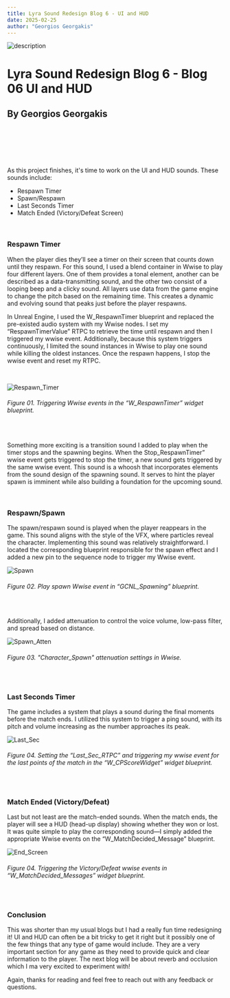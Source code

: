 ```yaml
---
title: Lyra Sound Redesign Blog 6 - UI and HUD
date: 2025-02-25
author: "Georgios Georgakis"
---
```





![description](/blogImages/Blog06_UI_and_HUD.png)

# Lyra Sound Redesign Blog 6 - Blog 06 UI and HUD

## By Georgios Georgakis



&nbsp;&nbsp;&nbsp;

&nbsp;&nbsp;&nbsp;

&nbsp;&nbsp;&nbsp;


As this project finishes, it's time to work on the UI and HUD sounds. These sounds include:

- Respawn Timer
- Spawn/Respawn
- Last Seconds Timer
- Match Ended (Victory/Defeat Screen)

&nbsp;&nbsp;&nbsp;

### Respawn Timer

When the player dies they’ll see a timer on their screen that counts down until they respawn. For this sound, I used a blend container in Wwise to play four different layers. One of them provides a tonal element, another can be described as a data-transmitting sound, and the other two consist of a looping beep and a clicky sound. All layers use data from the game engine to change the pitch based on the remaining time. This creates a dynamic and evolving sound that peaks just before the player respawns.


In Unreal Engine, I used the W_RespawnTimer blueprint and replaced the pre-existed audio system with my Wwise nodes. I set my “RespawnTimerValue” RTPC to retrieve the time until respawn and then I triggered my wwise event. Additionally, because this system triggers continuously, I limited the sound instances in Wwise to play one sound while killing the oldest instances. Once the respawn happens, I stop the wwise event and reset my RTPC.

&nbsp;&nbsp;&nbsp;

![Respawn_Timer](/blogImages/BL06_Respawn_Timer.png)
###### Figure 01. Triggering Wwise events in the “W_RespawnTimer” widget blueprint.

&nbsp;&nbsp;&nbsp;
&nbsp;&nbsp;&nbsp;

Something more exciting is a transition sound I added to play when the timer stops and the spawning begins. When the Stop_RespawnTimer” wwise event gets triggered to stop the timer, a new sound gets triggered by the same wwise event. This sound is a whoosh that incorporates elements from the sound design of the spawning sound. It serves to hint the player spawn is imminent while also building a foundation for the upcoming sound.

&nbsp;&nbsp;&nbsp;

### Respawn/Spawn


The spawn/respawn sound is played when the player reappears in the game. This sound aligns with the style of the VFX, where particles reveal the character. Implementing this sound was relatively straightforward. I located the corresponding blueprint responsible for the spawn effect and I added a new pin to the sequence node to trigger my Wwise event.


![Spawn](/blogImages/BL06_Spawn.png)
###### Figure 02. Play spawn Wwise event in “GCNL_Spawning” blueprint. 

&nbsp;&nbsp;&nbsp;
&nbsp;&nbsp;&nbsp;

Additionally, I added attenuation to control the voice volume, low-pass filter, and spread based on distance. 

![Spawn_Atten](/blogImages/BL06_Spawn_Atten.png)
###### Figure 03. "Character_Spawn" attenuation settings in Wwise. 

&nbsp;&nbsp;&nbsp;
&nbsp;&nbsp;&nbsp;

### Last Seconds Timer


The game includes a system that plays a sound during the final moments before the match ends. I utilized this system to trigger a ping sound, with its pitch and volume increasing as the number approaches its peak.

![Last_Sec](/blogImages/BL06_Last_Sec.png)
###### Figure 04. Setting the “Last_Sec_RTPC” and triggering my wwise event for the last points of the match in the “W_CPScoreWidget” widget blueprint. 

&nbsp;&nbsp;&nbsp;
&nbsp;&nbsp;&nbsp;


### Match Ended (Victory/Defeat)

 
Last but not least are the match-ended sounds. When the match ends, the player will see a HUD (head-up display) showing whether they won or lost. It was quite simple to play the corresponding sound—I simply added the appropriate Wwise events on the “W_MatchDecided_Message” blueprint. 


![End_Screen](/blogImages/BL06_End_Screen.png)
###### Figure 04. Triggering the Victory/Defeat wwise events in “W_MatchDecided_Messages” widget blueprint. 

&nbsp;&nbsp;&nbsp;
&nbsp;&nbsp;&nbsp;

### Conclusion

This was shorter than my usual blogs but I had a really fun time redesigning it! UI and HUD can often be a bit tricky to get it right but it possibly one of the few things that any type of game would include. They are a very important section for any game as they need to provide quick and clear information to the player. The next blog will be about reverb and occlusion which I ma very excited to experiment with!

Again, thanks for reading and feel free to reach out with any feedback or questions.

&nbsp;&nbsp;&nbsp;
&nbsp;&nbsp;&nbsp;
